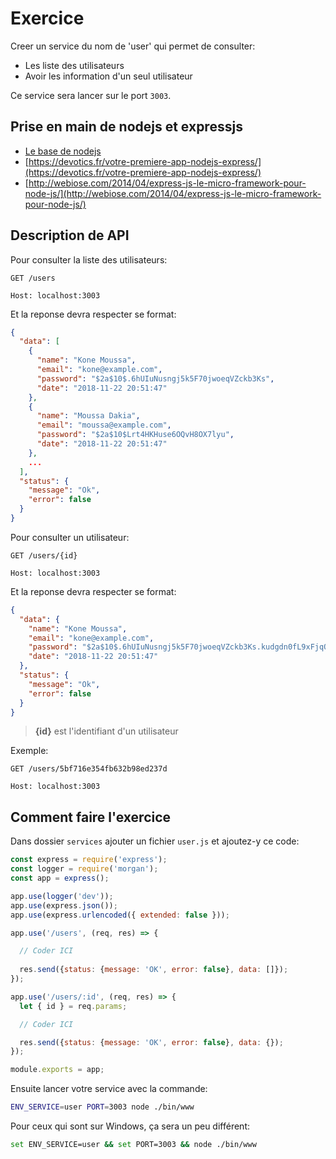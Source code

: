 # Exercice

Creer un service du nom de 'user' qui permet de consulter:

- Les liste des utilisateurs
- Avoir les information d'un seul utilisateur

Ce service sera lancer sur le port `3003`.

## Prise en main de nodejs et expressjs

- [Le base de nodejs](https://nodejs.developpez.com/tutoriels/javascript/redecouvrir-javascript-avec-nodejs/)
- [https://devotics.fr/votre-premiere-app-nodejs-express/](https://devotics.fr/votre-premiere-app-nodejs-express/)
- [http://webiose.com/2014/04/express-js-le-micro-framework-pour-node-js/](http://webiose.com/2014/04/express-js-le-micro-framework-pour-node-js/)

## Description de API

Pour consulter la liste des utilisateurs:

```http
GET /users

Host: localhost:3003
```

Et la reponse devra respecter se format:

```json
{
  "data": [
    {
      "name": "Kone Moussa",
      "email": "kone@example.com",
      "password": "$2a$10$.6hUIuNusngj5k5F70jwoeqVZckb3Ks",
      "date": "2018-11-22 20:51:47"
    },
    {
      "name": "Moussa Dakia",
      "email": "moussa@example.com",
      "password": "$2a$10$Lrt4HKHuse6OQvH8OX7lyu",
      "date": "2018-11-22 20:51:47"
    },
    ...
  ],
  "status": {
    "message": "Ok",
    "error": false
  }
}
```

Pour consulter un utilisateur:

```http
GET /users/{id}

Host: localhost:3003
```

Et la reponse devra respecter se format:

```json
{
  "data": {
    "name": "Kone Moussa",
    "email": "kone@example.com",
    "password": "$2a$10$.6hUIuNusngj5k5F70jwoeqVZckb3Ks.kudgdn0fL9xFjqOFDj49m",
    "date": "2018-11-22 20:51:47"
  },
  "status": {
    "message": "Ok",
    "error": false
  }
}
```

> **{id}** est l'identifiant d'un utilisateur

Exemple:

```http
GET /users/5bf716e354fb632b98ed237d

Host: localhost:3003
```

## Comment faire l'exercice

Dans dossier `services` ajouter un fichier `user.js` et ajoutez-y ce code:

```js
const express = require('express');
const logger = require('morgan');
const app = express();

app.use(logger('dev'));
app.use(express.json());
app.use(express.urlencoded({ extended: false }));

app.use('/users', (req, res) => {

  // Coder ICI
  
  res.send({status: {message: 'OK', error: false}, data: []});
});

app.use('/users/:id', (req, res) => {
  let { id } = req.params;

  // Coder ICI 

  res.send({status: {message: 'OK', error: false}, data: {});
});

module.exports = app;
```

Ensuite lancer votre service avec la commande:

```bash
ENV_SERVICE=user PORT=3003 node ./bin/www
```

Pour ceux qui sont sur Windows, ça sera un peu différent:

```bash
set ENV_SERVICE=user && set PORT=3003 && node ./bin/www
```
